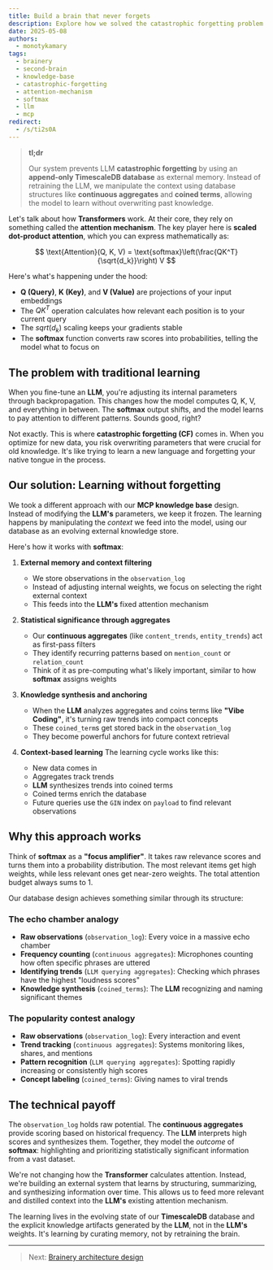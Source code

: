 ```yaml
---
title: Build a brain that never forgets
description: Explore how we solved the catastrophic forgetting problem in LLMs by building an external knowledge system that mimics learning through context manipulation, without touching the model's parameters.
date: 2025-05-08
authors:
  - monotykamary
tags:
  - brainery
  - second-brain
  - knowledge-base
  - catastrophic-forgetting
  - attention-mechanism
  - softmax
  - llm
  - mcp
redirect:
  - /s/ti2s0A
---
```


> **tl;dr**
>
> Our system prevents LLM **catastrophic forgetting** by using an **append-only TimescaleDB database** as external memory. Instead of retraining the LLM, we manipulate the context using database structures like **continuous aggregates** and **coined terms**, allowing the model to learn without overwriting past knowledge.

Let's talk about how **Transformers** work. At their core, they rely on something called the **attention mechanism**. The key player here is **scaled dot-product attention**, which you can express mathematically as:

$$
\text{Attention}(Q, K, V) = \text{softmax}\left(\frac{QK^T}{\sqrt{d_k}}\right) V
$$

Here's what's happening under the hood:

- **Q (Query)**, **K (Key)**, and **V (Value)** are projections of your input embeddings
- The $QK^T$ operation calculates how relevant each position is to your current query
- The $sqrt(d_k)$ scaling keeps your gradients stable
- The **softmax** function converts raw scores into probabilities, telling the model what to focus on

## The problem with traditional learning

When you fine-tune an **LLM**, you're adjusting its internal parameters through backpropagation. This changes how the model computes Q, K, V, and everything in between. The **softmax** output shifts, and the model learns to pay attention to different patterns. Sounds good, right?

Not exactly. This is where **catastrophic forgetting (CF)** comes in. When you optimize for new data, you risk overwriting parameters that were crucial for old knowledge. It's like trying to learn a new language and forgetting your native tongue in the process.

## Our solution: Learning without forgetting

We took a different approach with our **MCP knowledge base** design. Instead of modifying the **LLM's** parameters, we keep it frozen. The learning happens by manipulating the *context* we feed into the model, using our database as an evolving external knowledge store.

Here's how it works with **softmax**:

1. **External memory and context filtering**
   - We store observations in the `observation_log`
   - Instead of adjusting internal weights, we focus on selecting the right external context
   - This feeds into the **LLM's** fixed attention mechanism

2. **Statistical significance through aggregates**
   - Our **continuous aggregates** (like `content_trends`, `entity_trends`) act as first-pass filters
   - They identify recurring patterns based on `mention_count` or `relation_count`
   - Think of it as pre-computing what's likely important, similar to how **softmax** assigns weights

3. **Knowledge synthesis and anchoring**
   - When the **LLM** analyzes aggregates and coins terms like **"Vibe Coding"**, it's turning raw trends into compact concepts
   - These `coined_term`s get stored back in the `observation_log`
   - They become powerful anchors for future context retrieval

4. **Context-based learning**
   The learning cycle works like this:
   - New data comes in
   - Aggregates track trends
   - **LLM** synthesizes trends into coined terms
   - Coined terms enrich the database
   - Future queries use the `GIN` index on `payload` to find relevant observations

## Why this approach works

Think of **softmax** as a **"focus amplifier"**. It takes raw relevance scores and turns them into a probability distribution. The most relevant items get high weights, while less relevant ones get near-zero weights. The total attention budget always sums to 1.

Our database design achieves something similar through its structure:

### The echo chamber analogy

- **Raw observations** (`observation_log`): Every voice in a massive echo chamber
- **Frequency counting** (`continuous aggregates`): Microphones counting how often specific phrases are uttered
- **Identifying trends** (`LLM querying aggregates`): Checking which phrases have the highest "loudness scores"
- **Knowledge synthesis** (`coined_terms`): The **LLM** recognizing and naming significant themes

### The popularity contest analogy

- **Raw observations** (`observation_log`): Every interaction and event
- **Trend tracking** (`continuous aggregates`): Systems monitoring likes, shares, and mentions
- **Pattern recognition** (`LLM querying aggregates`): Spotting rapidly increasing or consistently high scores
- **Concept labeling** (`coined_terms`): Giving names to viral trends

## The technical payoff

The `observation_log` holds raw potential. The **continuous aggregates** provide scoring based on historical frequency. The **LLM** interprets high scores and synthesizes them. Together, they model the *outcome* of **softmax**: highlighting and prioritizing statistically significant information from a vast dataset.

We're not changing how the **Transformer** calculates attention. Instead, we're building an external system that learns by structuring, summarizing, and synthesizing information over time. This allows us to feed more relevant and distilled context into the **LLM's** existing attention mechanism.

The learning lives in the evolving state of our **TimescaleDB** database and the explicit knowledge artifacts generated by the **LLM**, not in the **LLM's** weights. It's learning by curating memory, not by retraining the brain.

---

> Next: [Brainery architecture design](architecture.md)

